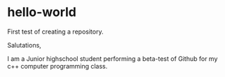 # hello-world
First test of creating a repository.

Salutations,

I am a Junior highschool student performing a beta-test of Github for my c++ computer programming class.
